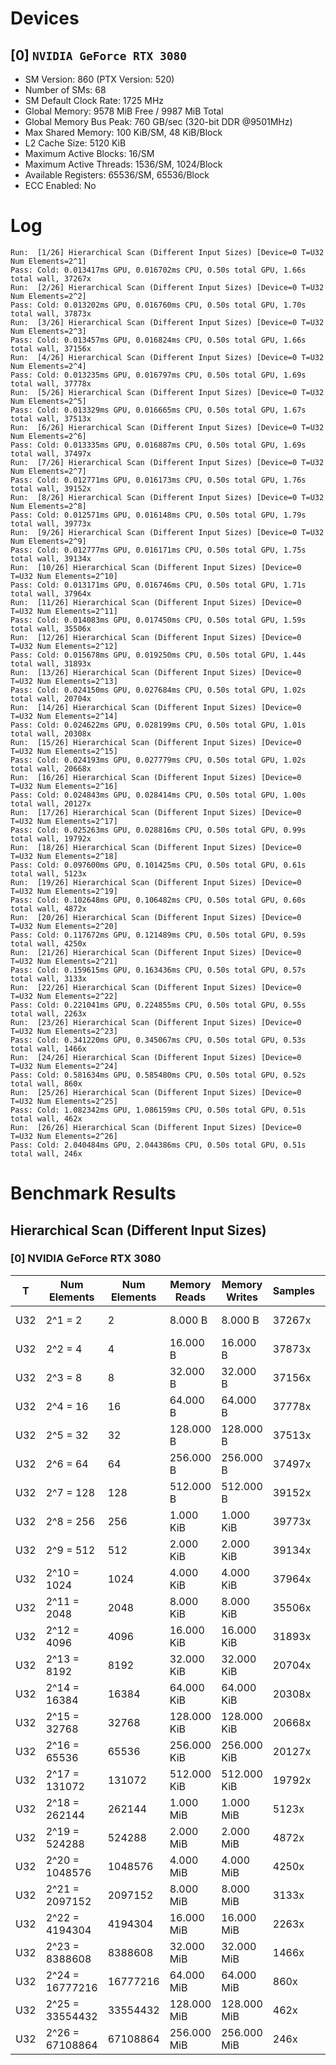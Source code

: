# Devices

## [0] `NVIDIA GeForce RTX 3080`
* SM Version: 860 (PTX Version: 520)
* Number of SMs: 68
* SM Default Clock Rate: 1725 MHz
* Global Memory: 9578 MiB Free / 9987 MiB Total
* Global Memory Bus Peak: 760 GB/sec (320-bit DDR @9501MHz)
* Max Shared Memory: 100 KiB/SM, 48 KiB/Block
* L2 Cache Size: 5120 KiB
* Maximum Active Blocks: 16/SM
* Maximum Active Threads: 1536/SM, 1024/Block
* Available Registers: 65536/SM, 65536/Block
* ECC Enabled: No

# Log

```
Run:  [1/26] Hierarchical Scan (Different Input Sizes) [Device=0 T=U32 Num Elements=2^1]
Pass: Cold: 0.013417ms GPU, 0.016702ms CPU, 0.50s total GPU, 1.66s total wall, 37267x 
Run:  [2/26] Hierarchical Scan (Different Input Sizes) [Device=0 T=U32 Num Elements=2^2]
Pass: Cold: 0.013202ms GPU, 0.016760ms CPU, 0.50s total GPU, 1.70s total wall, 37873x 
Run:  [3/26] Hierarchical Scan (Different Input Sizes) [Device=0 T=U32 Num Elements=2^3]
Pass: Cold: 0.013457ms GPU, 0.016824ms CPU, 0.50s total GPU, 1.66s total wall, 37156x 
Run:  [4/26] Hierarchical Scan (Different Input Sizes) [Device=0 T=U32 Num Elements=2^4]
Pass: Cold: 0.013235ms GPU, 0.016797ms CPU, 0.50s total GPU, 1.69s total wall, 37778x 
Run:  [5/26] Hierarchical Scan (Different Input Sizes) [Device=0 T=U32 Num Elements=2^5]
Pass: Cold: 0.013329ms GPU, 0.016665ms CPU, 0.50s total GPU, 1.67s total wall, 37513x 
Run:  [6/26] Hierarchical Scan (Different Input Sizes) [Device=0 T=U32 Num Elements=2^6]
Pass: Cold: 0.013335ms GPU, 0.016887ms CPU, 0.50s total GPU, 1.69s total wall, 37497x 
Run:  [7/26] Hierarchical Scan (Different Input Sizes) [Device=0 T=U32 Num Elements=2^7]
Pass: Cold: 0.012771ms GPU, 0.016173ms CPU, 0.50s total GPU, 1.76s total wall, 39152x 
Run:  [8/26] Hierarchical Scan (Different Input Sizes) [Device=0 T=U32 Num Elements=2^8]
Pass: Cold: 0.012571ms GPU, 0.016148ms CPU, 0.50s total GPU, 1.79s total wall, 39773x 
Run:  [9/26] Hierarchical Scan (Different Input Sizes) [Device=0 T=U32 Num Elements=2^9]
Pass: Cold: 0.012777ms GPU, 0.016171ms CPU, 0.50s total GPU, 1.75s total wall, 39134x 
Run:  [10/26] Hierarchical Scan (Different Input Sizes) [Device=0 T=U32 Num Elements=2^10]
Pass: Cold: 0.013171ms GPU, 0.016746ms CPU, 0.50s total GPU, 1.71s total wall, 37964x 
Run:  [11/26] Hierarchical Scan (Different Input Sizes) [Device=0 T=U32 Num Elements=2^11]
Pass: Cold: 0.014083ms GPU, 0.017450ms CPU, 0.50s total GPU, 1.59s total wall, 35506x 
Run:  [12/26] Hierarchical Scan (Different Input Sizes) [Device=0 T=U32 Num Elements=2^12]
Pass: Cold: 0.015678ms GPU, 0.019250ms CPU, 0.50s total GPU, 1.44s total wall, 31893x 
Run:  [13/26] Hierarchical Scan (Different Input Sizes) [Device=0 T=U32 Num Elements=2^13]
Pass: Cold: 0.024150ms GPU, 0.027684ms CPU, 0.50s total GPU, 1.02s total wall, 20704x 
Run:  [14/26] Hierarchical Scan (Different Input Sizes) [Device=0 T=U32 Num Elements=2^14]
Pass: Cold: 0.024622ms GPU, 0.028199ms CPU, 0.50s total GPU, 1.01s total wall, 20308x 
Run:  [15/26] Hierarchical Scan (Different Input Sizes) [Device=0 T=U32 Num Elements=2^15]
Pass: Cold: 0.024193ms GPU, 0.027779ms CPU, 0.50s total GPU, 1.02s total wall, 20668x 
Run:  [16/26] Hierarchical Scan (Different Input Sizes) [Device=0 T=U32 Num Elements=2^16]
Pass: Cold: 0.024843ms GPU, 0.028414ms CPU, 0.50s total GPU, 1.00s total wall, 20127x 
Run:  [17/26] Hierarchical Scan (Different Input Sizes) [Device=0 T=U32 Num Elements=2^17]
Pass: Cold: 0.025263ms GPU, 0.028816ms CPU, 0.50s total GPU, 0.99s total wall, 19792x 
Run:  [18/26] Hierarchical Scan (Different Input Sizes) [Device=0 T=U32 Num Elements=2^18]
Pass: Cold: 0.097600ms GPU, 0.101425ms CPU, 0.50s total GPU, 0.61s total wall, 5123x 
Run:  [19/26] Hierarchical Scan (Different Input Sizes) [Device=0 T=U32 Num Elements=2^19]
Pass: Cold: 0.102648ms GPU, 0.106482ms CPU, 0.50s total GPU, 0.60s total wall, 4872x 
Run:  [20/26] Hierarchical Scan (Different Input Sizes) [Device=0 T=U32 Num Elements=2^20]
Pass: Cold: 0.117672ms GPU, 0.121489ms CPU, 0.50s total GPU, 0.59s total wall, 4250x 
Run:  [21/26] Hierarchical Scan (Different Input Sizes) [Device=0 T=U32 Num Elements=2^21]
Pass: Cold: 0.159615ms GPU, 0.163436ms CPU, 0.50s total GPU, 0.57s total wall, 3133x 
Run:  [22/26] Hierarchical Scan (Different Input Sizes) [Device=0 T=U32 Num Elements=2^22]
Pass: Cold: 0.221041ms GPU, 0.224855ms CPU, 0.50s total GPU, 0.55s total wall, 2263x 
Run:  [23/26] Hierarchical Scan (Different Input Sizes) [Device=0 T=U32 Num Elements=2^23]
Pass: Cold: 0.341220ms GPU, 0.345067ms CPU, 0.50s total GPU, 0.53s total wall, 1466x 
Run:  [24/26] Hierarchical Scan (Different Input Sizes) [Device=0 T=U32 Num Elements=2^24]
Pass: Cold: 0.581634ms GPU, 0.585480ms CPU, 0.50s total GPU, 0.52s total wall, 860x 
Run:  [25/26] Hierarchical Scan (Different Input Sizes) [Device=0 T=U32 Num Elements=2^25]
Pass: Cold: 1.082342ms GPU, 1.086159ms CPU, 0.50s total GPU, 0.51s total wall, 462x 
Run:  [26/26] Hierarchical Scan (Different Input Sizes) [Device=0 T=U32 Num Elements=2^26]
Pass: Cold: 2.040484ms GPU, 2.044386ms CPU, 0.50s total GPU, 0.51s total wall, 246x 
```

# Benchmark Results

## Hierarchical Scan (Different Input Sizes)

### [0] NVIDIA GeForce RTX 3080

|  T  |  Num Elements   | Num Elements | Memory Reads | Memory Writes | Samples |  CPU Time  | Noise  |  GPU Time  | Noise |  Elem/s  | GlobalMem BW | BWUtil |
|-----|-----------------|--------------|--------------|---------------|---------|------------|--------|------------|-------|----------|--------------|--------|
| U32 |         2^1 = 2 |            2 |      8.000 B |       8.000 B |  37267x |  16.702 us | 24.61% |  13.417 us | 3.01% | 149.067K |   1.193 MB/s |  0.00% |
| U32 |         2^2 = 4 |            4 |     16.000 B |      16.000 B |  37873x |  16.760 us | 27.02% |  13.202 us | 2.77% | 302.979K |   2.424 MB/s |  0.00% |
| U32 |         2^3 = 8 |            8 |     32.000 B |      32.000 B |  37156x |  16.824 us | 25.08% |  13.457 us | 2.56% | 594.487K |   4.756 MB/s |  0.00% |
| U32 |        2^4 = 16 |           16 |     64.000 B |      64.000 B |  37778x |  16.797 us | 26.97% |  13.235 us | 2.57% |   1.209M |   9.671 MB/s |  0.00% |
| U32 |        2^5 = 32 |           32 |    128.000 B |     128.000 B |  37513x |  16.665 us | 25.10% |  13.329 us | 2.53% |   2.401M |  19.206 MB/s |  0.00% |
| U32 |        2^6 = 64 |           64 |    256.000 B |     256.000 B |  37497x |  16.887 us | 26.69% |  13.335 us | 2.35% |   4.800M |  38.396 MB/s |  0.01% |
| U32 |       2^7 = 128 |          128 |    512.000 B |     512.000 B |  39152x |  16.173 us | 26.75% |  12.771 us | 3.68% |  10.023M |  80.182 MB/s |  0.01% |
| U32 |       2^8 = 256 |          256 |    1.000 KiB |     1.000 KiB |  39773x |  16.148 us | 28.52% |  12.571 us | 3.18% |  20.364M | 162.910 MB/s |  0.02% |
| U32 |       2^9 = 512 |          512 |    2.000 KiB |     2.000 KiB |  39134x |  16.171 us | 26.63% |  12.777 us | 3.35% |  40.073M | 320.580 MB/s |  0.04% |
| U32 |     2^10 = 1024 |         1024 |    4.000 KiB |     4.000 KiB |  37964x |  16.746 us | 27.20% |  13.171 us | 2.59% |  77.749M | 621.992 MB/s |  0.08% |
| U32 |     2^11 = 2048 |         2048 |    8.000 KiB |     8.000 KiB |  35506x |  17.450 us | 23.96% |  14.083 us | 2.70% | 145.429M |   1.163 GB/s |  0.15% |
| U32 |     2^12 = 4096 |         4096 |   16.000 KiB |    16.000 KiB |  31893x |  19.250 us | 22.82% |  15.678 us | 2.44% | 261.260M |   2.090 GB/s |  0.27% |
| U32 |     2^13 = 8192 |         8192 |   32.000 KiB |    32.000 KiB |  20704x |  27.684 us | 14.66% |  24.150 us | 1.69% | 339.213M |   2.714 GB/s |  0.36% |
| U32 |    2^14 = 16384 |        16384 |   64.000 KiB |    64.000 KiB |  20308x |  28.199 us | 14.56% |  24.622 us | 1.32% | 665.426M |   5.323 GB/s |  0.70% |
| U32 |    2^15 = 32768 |        32768 |  128.000 KiB |   128.000 KiB |  20668x |  27.779 us | 14.85% |  24.193 us | 1.71% |   1.354G |  10.835 GB/s |  1.43% |
| U32 |    2^16 = 65536 |        65536 |  256.000 KiB |   256.000 KiB |  20127x |  28.414 us | 14.40% |  24.843 us | 1.50% |   2.638G |  21.104 GB/s |  2.78% |
| U32 |   2^17 = 131072 |       131072 |  512.000 KiB |   512.000 KiB |  19792x |  28.816 us | 14.10% |  25.263 us | 1.64% |   5.188G |  41.506 GB/s |  5.46% |
| U32 |   2^18 = 262144 |       262144 |    1.000 MiB |     1.000 MiB |   5123x | 101.425 us |  4.33% |  97.600 us | 1.87% |   2.686G |  21.487 GB/s |  2.83% |
| U32 |   2^19 = 524288 |       524288 |    2.000 MiB |     2.000 MiB |   4872x | 106.482 us |  3.85% | 102.648 us | 0.97% |   5.108G |  40.861 GB/s |  5.38% |
| U32 |  2^20 = 1048576 |      1048576 |    4.000 MiB |     4.000 MiB |   4250x | 121.489 us |  3.35% | 117.672 us | 0.90% |   8.911G |  71.288 GB/s |  9.38% |
| U32 |  2^21 = 2097152 |      2097152 |    8.000 MiB |     8.000 MiB |   3133x | 163.436 us |  3.54% | 159.615 us | 2.62% |  13.139G | 105.110 GB/s | 13.83% |
| U32 |  2^22 = 4194304 |      4194304 |   16.000 MiB |    16.000 MiB |   2263x | 224.855 us |  1.96% | 221.041 us | 0.93% |  18.975G | 151.802 GB/s | 19.97% |
| U32 |  2^23 = 8388608 |      8388608 |   32.000 MiB |    32.000 MiB |   1466x | 345.067 us |  1.17% | 341.220 us | 0.32% |  24.584G | 196.673 GB/s | 25.88% |
| U32 | 2^24 = 16777216 |     16777216 |   64.000 MiB |    64.000 MiB |    860x | 585.480 us |  0.68% | 581.634 us | 0.18% |  28.845G | 230.760 GB/s | 30.36% |
| U32 | 2^25 = 33554432 |     33554432 |  128.000 MiB |   128.000 MiB |    462x |   1.086 ms |  0.48% |   1.082 ms | 0.32% |  31.002G | 248.013 GB/s | 32.63% |
| U32 | 2^26 = 67108864 |     67108864 |  256.000 MiB |   256.000 MiB |    246x |   2.044 ms |  0.42% |   2.040 ms | 0.37% |  32.889G | 263.110 GB/s | 34.62% |
